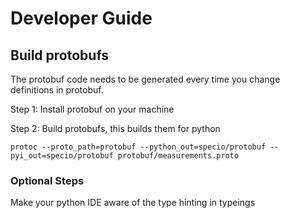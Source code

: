 # Developer Guide

## Build protobufs

The protobuf code needs to be generated every time you change definitions in
protobuf.

Step 1: Install protobuf on your machine

Step 2: Build protobufs, this builds them for python

`protoc --proto_path=protobuf --python_out=specio/protobuf --pyi_out=specio/protobuf protobuf/measurements.proto `

### Optional Steps

Make your python IDE aware of the type hinting in typeings
